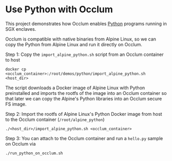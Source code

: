 # Use Python with Occlum

This project demonstrates how Occlum enables [Python](https://www.python.org) programs running in SGX enclaves.

Occlum is compatible with native binaries from Alpine Linux, so we can copy the Python from Alpine Linux and run it directly on Occlum.

Step 1: Copy the `import_alpine_python.sh` script from an Occlum container to host
```
docker cp <occlum_container>:/root/demos/python/import_alpine_python.sh <host_dir>
```
The script downloads a Docker image of Alpine Linux with Python preinstalled and imports the rootfs of the image into an Occlum container so that later we can copy the Alpine's Python libraries into an Occlum secure FS image.

Step 2: Import the rootfs of Alpine Linux's Python Docker image from host to the Occlum container (`/root/alpine_python`)
```
./<host_dir>/import_alpine_python.sh <occlum_container>
```

Step 3: You can attach to the Occlum container and run a `hello.py` sample on Occlum via
```
./run_python_on_occlum.sh
```
